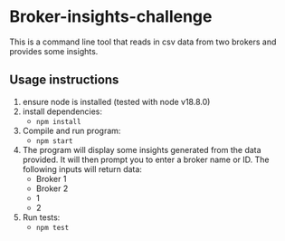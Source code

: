 # Broker-insights-challenge
 This is a command line tool that reads in csv data from two brokers and provides some insights.

 ## Usage instructions
 <ol>
 <li>ensure node is installed (tested with node v18.8.0)</li>
 <li>install dependencies:
 
 - `npm install` </li>
 <li>Compile and run program: 

 - `npm start` </li>
  <li>The program will display some insights generated from the data provided. It will then prompt you to enter a broker name or ID. The following inputs will return data:

 - Broker 1
 - Broker 2
 - 1
 - 2 </li>
 <li>Run tests:

 - `npm test` </li>
 </ol>
